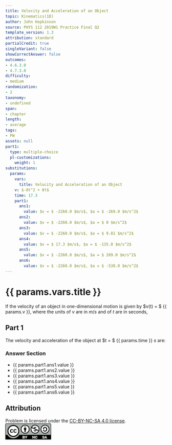 ```yaml
---
title: Velocity and Acceleration of an Object
topic: Kinematics(1D)
author: John Hopkinson
source: PHYS 112 2019W1 Practice Final Q2
template_version: 1.3
attribution: standard
partialCredit: true
singleVariant: false
showCorrectAnswer: false
outcomes:
- 4.6.3.0
- 4.7.3.0
difficulty:
- medium
randomization:
- 2
taxonomy:
- undefined
span:
- chapter
length:
- average
tags:
- PW
assets: null
part1:
  type: multiple-choice
  pl-customizations:
    weight: 1
substitutions:
  params:
    vars:
      title: Velocity and Acceleration of an Object
    v: $-8t^2 + 8t$
    time: 17.3
    part1:
      ans1:
        value: $v = $ -2260.0 $m/s$, $a = $ -269.0 $m/s^2$
      ans2:
        value: $v = $ -2260.0 $m/s$, $a = $ 0 $m/s^2$
      ans3:
        value: $v = $ -2260.0 $m/s$, $a = $ 9.81 $m/s^2$
      ans4:
        value: $v = $ 17.3 $m/s$, $a = $ -135.0 $m/s^2$
      ans5:
        value: $v = $ -2260.0 $m/s$, $a = $ 269.0 $m/s^2$
      ans6:
        value: $v = $ -2260.0 $m/s$, $a = $ -538.0 $m/s^2$
---
```

# {{ params.vars.title }}
If the velocity of an object in one-dimensional motion is given by $v(t) = $ {{ params.v }}, where the units of $v$ are in $m/s$ and of $t$ are in seconds,

## Part 1

The velocity and acceleration of the object at $t = $ {{ params.time }} $s$ are:

### Answer Section

- {{ params.part1.ans1.value }}
- {{ params.part1.ans2.value }}
- {{ params.part1.ans3.value }}
- {{ params.part1.ans4.value }}
- {{ params.part1.ans5.value }}
- {{ params.part1.ans6.value }}

## Attribution

Problem is licensed under the [CC-BY-NC-SA 4.0 license](https://creativecommons.org/licenses/by-nc-sa/4.0/).<br> ![The Creative Commons 4.0 license requiring attribution-BY, non-commercial-NC, and share-alike-SA license.](https://raw.githubusercontent.com/firasm/bits/master/by-nc-sa.png)